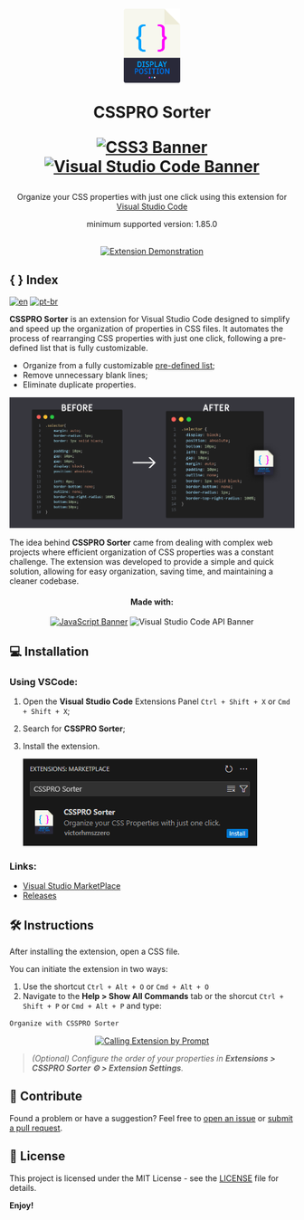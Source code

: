 <div align="center">
<h1>
<a href="#"><img src="https://github.com/victorhmszzero/CSSPRO-Sorter/blob/main/assets/csspro-sorter-icon.png?raw=true" alt="Logo" width="20%"></a>

<b>CSSPRO Sorter</b>

[![CSS3 Banner](https://img.shields.io/badge/css3-%231572B6.svg?style=for-the-badge&logo=css3&logoColor=white)](#)
[![Visual Studio Code Banner](https://img.shields.io/badge/VSCode-0078D4?style=for-the-badge&logo=visual%20studio%20code&logoColor=white)](#)

</h1>
  <p>Organize your CSS properties with just one click using this extension for <a href="https://code.visualstudio.com">Visual Studio Code</a></p>
  <p>minimum supported version: 1.85.0</p>
<br>
<a href="#"><img src="https://github.com/victorhmszzero/CSSPRO-Sorter/blob/main/assets/preview-ctrl-alt-o.gif?raw=true" alt="Extension Demonstration"></a>

</div>

## { } Index

[![en](https://img.shields.io/badge/lang-en-red.svg)](https://github.com/victorhmszzero/CSSPRO-Sorter)
[![pt-br](https://img.shields.io/badge/lang-pt--br-green.svg)](https://github.com/victorhmszzero/CSSPRO-Sorter/blob/main/README.pt-br.md)

**CSSPRO Sorter** is an extension for Visual Studio Code designed to simplify and speed up the organization of properties in CSS files. It automates the process of rearranging CSS properties with just one click, following a pre-defined list that is fully customizable.

- Organize from a fully customizable [pre-defined list](https://github.com/victorhmszzero/CSSPRO-Sorter/blob/main/orderList.js);
- Remove unnecessary blank lines;
- Eliminate duplicate properties.

[![Preview Before vs After Using the Extension](https://github.com/victorhmszzero/CSSPRO-Sorter/blob/main/assets/preview-beforeXafter.png)](#)

The idea behind **CSSPRO Sorter** came from dealing with complex web projects where efficient organization of CSS properties was a constant challenge. The extension was developed to provide a simple and quick solution, allowing for easy organization, saving time, and maintaining a cleaner codebase.

<div align="center">

#### Made with:

[![JavaScript Banner](https://img.shields.io/badge/JavaScript-F7DF1E?style=for-the-badge&logo=javascript&logoColor=black)](#)
![Visual Studio Code API Banner](https://img.shields.io/badge/VSCODE%20API-0078d7.svg?style=for-the-badge&logo=visual-studio-code&logoColor=white)

</div>

## 💻 Installation

### Using VSCode:

1. Open the **Visual Studio Code** Extensions Panel `Ctrl + Shift + X` or `Cmd + Shift + X`;
2. Search for **CSSPRO Sorter**;
3. Install the extension.

   [![Install Extension](https://github.com/victorhmszzero/CSSPRO-Sorter/blob/main/assets/install-button.gif?raw=true)](#)

### Links:

- [Visual Studio MarketPlace](https://marketplace.visualstudio.com/items?itemName=c9ee4938-81a5-6fc7-91ad-3b99cf70bcee.csspro-sorter)
- [Releases](https://github.com/victorhmszzero/CSSPRO-Sorter/releases)

## 🛠 Instructions

After installing the extension, open a CSS file.

You can initiate the extension in two ways:

1. Use the shortcut `Ctrl + Alt + O` or `Cmd + Alt + O`
2. Navigate to the **Help > Show All Commands** tab or the shorcut `Ctrl + Shift + P` or `Cmd + Alt + P` and type:

```txt
Organize with CSSPRO Sorter
```

<div align="center">

[![Calling Extension by Prompt](https://github.com/victorhmszzero/CSSPRO-Sorter/blob/main/assets/preview-ctrl-shift-p.gif?raw=true)](#)

</div>

> _(Optional) Configure the order of your properties in **Extensions > CSSPRO Sorter ⚙ > Extension Settings**._

## 🤝 Contribute

Found a problem or have a suggestion? Feel free to [open an issue](https://github.com/victorhmszzero/CSSPRO-Sorter/issues) or [submit a pull request](https://github.com/victorhmszzero/CSSPRO-Sorter/pulls).

## 📌 License

This project is licensed under the MIT License - see the [LICENSE](https://github.com/victorhmszzero/CSSPRO-Sorter/blob/main/LICENSE) file for details.

**Enjoy!**
